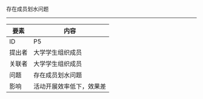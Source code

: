 存在成员划水问题

---

| 要素 | 内容 |
| --- | --- |
| ID | P5 |   
| 提出者 | 大学学生组织成员 |
| 关联者 | 大学学生组织成员 |
| 问题 | 存在成员划水问题 |
| 影响 | 活动开展效率低下，效果差 |

